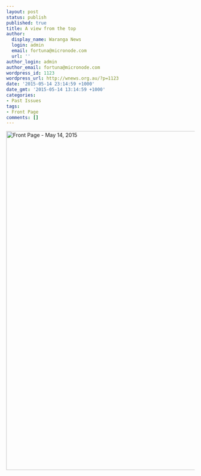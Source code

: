 ```yaml
---
layout: post
status: publish
published: true
title: A view from the top
author:
  display_name: Waranga News
  login: admin
  email: fortuna@micronode.com
  url: ''
author_login: admin
author_email: fortuna@micronode.com
wordpress_id: 1123
wordpress_url: http://wnews.org.au/?p=1123
date: '2015-05-14 23:14:59 +1000'
date_gmt: '2015-05-14 13:14:59 +1000'
categories:
- Past Issues
tags:
- Front Page
comments: []
---
```

<p><a href="http://wnews.org.au/wp-content/uploads/2015/06/wnews20150514P01.pdf"><img class="alignnone size-full wp-image-1120" src="http://wnews.org.au/wp-content/uploads/2015/06/wnews20150514P01.jpg" alt="Front Page - May 14, 2015" width="624" height="907" /></a></p>
